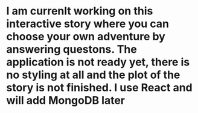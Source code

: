# I am currenlt working on this interactive story where you can choose your own adventure by answering questons. The application is not ready yet, there is no styling at all and the plot of the story is not finished. I use React and will add MongoDB later
